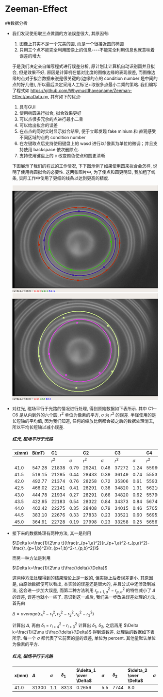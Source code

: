 # Zeeman-Effect
##数据分析
* 我们发现使用取三点做圆的方法误差很大, 其原因有:
    1. 图像上其实不是一个完美的圆, 而是一个很接近圆的椭圆
    2. 只用三个点不能完全利用图像上的信息----不能完全利用信息也就意味着误差的增大
    
    于是我们决定亲自编写程式进行误差分析, 原计划让计算机自动识别圆并且拟合, 但是效果不好, 原因是计算机在低对比度的图像边缘的表现很差, 而图像边缘的点对于拟合数据来说是很关键的(边缘的点的 condition number 是中间的点的好几倍), 所以最后决定采用人工标记+取很多点最小二乘的策略. 我们编写了程式如 https://github.com/WhymustIhaveaname/Zeeman-Effect/anaData.py, 其有如下的优点:
    1. 具有GUI
    2. 使用椭圆进行拟合, 拟合效果更好
    3. 可以点很多冗余的点进行最小二乘
    4. 可以给出拟合的误差
    5. 在点点的同时实时显示拟合结果, 便于立即发现 fake minium 和 直观感受不同区域的点的 condition number
    6. 在左键取点后支持使用键盘上的 wasd 进行以1像素为单位的微调；并且支持使用 backspace 依次删除点.
    7. 支持使用键盘上的 c 改变颜色使点和圆更清晰
    
    下图展示了我们的程式的工作情况, 下下图示例了如果使用圆来拟合会怎样, 说明了使用椭圆拟合的必要性. 这两张图片中, 为了使点和圆更明显, 我加粗了线条, 实际工作中使用了更细的线条以达到更高的精度.
    
    ![image](https://github.com/WhymustIhaveaname/Zeeman-Effect/blob/master/fitwitheclipse.png)
    ![image](https://github.com/WhymustIhaveaname/Zeeman-Effect/blob/master/fitwithcircle.png)

* 对红光, 磁场平行于光路的情况进行处理, 得到原始数据如下表所示. 其中 C1--C6 是从内到外的六个圆, $r^2$ 单位为像素的平方, $\sigma$ 为 $r^2$ 的误差. 半径使用的是长短轴的平均值, 因为我们知道, 任何的缩放比例都会被之后的数据处理消去, 所以平均长短轴以减小误差.
    
    ##### 红光, 磁场平行于光路
    |x(mm)|B(mT)|C1||C2||C3||C4||C5||C6||
    |-----|-----|-|-|-|-|-|-|-|-|-|-|-|-|
    |||$r^2$|$\sigma$|$r^2$|$\sigma$|$r^2$|$\sigma$|$r^2$|$\sigma$|$r^2$|$\sigma$|$r^2$|$\sigma$|$r^2$|
    |41.0|547.28|21838|0.79|29241|0.48|37272|1.24|55960|0.72|64273|0.31|72017|0.80|
    |41.5|519.15|21295|0.44|28433|0.39|36149|0.74|55531|0.98|63781|0.56|71310|0.76|
    |42.0|492.77|21374|0.76|28258|0.72|35306|0.61|55932|1.02|62901|0.18|70543|0.65|
    |42.5|468.02|22141|0.41|28291|0.38|34820|1.31|56216|0.72|63353|0.75|71610|0.67|
    |43.0|444.78|21934|0.27|28291|0.66|34820|0.62|55790|1.26|63303|0.96|69222|0.46|
    |43.5|422.95|22183|0.54|28322|0.84|34373|0.84|56745|0.99|62804|0.38|69183|0.32|
    |44.0|402.42|22275|0.35|28408|0.79|34015|0.46|57055|0.44|63058|0.29|69072|0.60|
    |44.5|383.10|22676|0.33|27833|0.23|33521|0.60|56952|0.56|63091|0.70|68489|0.54|
    |45.0|364.91|22728|0.19|27998|0.23|33258|0.25|56567|0.49|62747|0.40|68839|0.44|
    
* 接下来的数据处理有两种方法, 其一是利用

    $\Delta k=\frac{1}{2\mu t}(\frac{r_{p+1,a}^2}{r_{p+1,a}^2-r_{p,a}^2}-\frac{r_{p+1,b}^2}{r_{p+1,b}^2-r_{p,b}^2})$
    
    而另一种方法是利用
    
    $\Delta k=\frac{1}{2\mu t}\frac{\delta}{\Delta}$
    
    这两种方法处理得到的结果理论上是一致的, 但实际上后者误差更小. 其原因是, 由原始数据便可以看出, 本实验的误差还是很大的, 并且公式中还涉及到减法, 这会进一步加大误差, 而第二种方法利用 $r_{p+1,a}^2-r_{p,a}^2$ 的特性减小了 $\Delta$ 的误差, 误差也就小一些了. 意识到这一点后, 我们进一步改进误差处理的方法, 首先由
    
    $\Delta=average(r_{4}^2-r_{1}^2,r_{5}^2-r_{2}^2,r_{6}^2-r_{3}^2)$
    
    计算出 $\Delta$, 再由 $\delta_i=r_{i+4}^2-r_{i+3}^2$ 计算出 $\delta_1$, $\delta_2$, 之后再用 $\Delta k=\frac{1}{2\mu t}\frac{\delta}{\Delta}$ 得到波数差. 处理后的数据如下表所示. 每一个 $\sigma$ 都代表了它前面的量的误差, 单位为 percent. 其他量默认单位为像素的平方.
    
    ##### 红光, 磁场平行于光路
    |x(mm)|$\Delta$|$\sigma$|$\delta_1$|$\delta_1 \over \Delta$|$\sigma$|$\delta_2$|$\delta_2 \over \Delta$|$\sigma$|
    |-----|--------|--------|----------|-----------------------|--------|----------|-----------------------|--------|
    |41.0|31300|1.1|8313|0.2656|5.5|7744|8.0|
